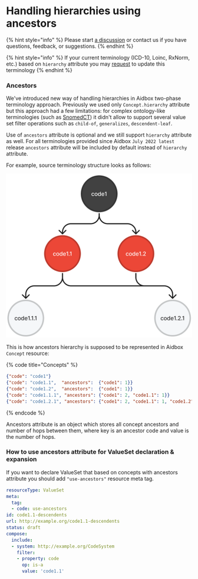 # Handling hierarchies using ancestors

{% hint style="info" %}
Please start [a discussion](https://github.com/Aidbox/Issues/discussions) or contact us if you have questions, feedback, or suggestions.
{% endhint %}

{% hint style="info" %}
If your current terminology (ICD-10, Loinc, RxNorm, etc.) based on `hierarchy` attribute you may [request](../../overview/contact-us.md) to update this terminology
{% endhint %}

### Ancestors

We've introduced new way of handling hierarchies in Aidbox two-phase terminology approach. Previously we used only `Concept.hierarchy` attribute but this approach had a few limitations: for complex ontology-like terminologies (such as [SnomedCT](https://www.snomed.org/)) it didn't allow to support several value set filter operations such as `child-of`, `generalizes`, `descendent-leaf`.

Use of `ancestors` attribute is optional and we still support `hierarchy` attribute as well. For all terminologies provided since Aidbox `July 2022 latest` release `ancestors` attribute will be included by default instead of `hierarchy` attribute.

For example, source terminology structure looks as follows:

&#x20;                                              <img src="../../.gitbook/assets/image (95).png" alt="" data-size="original">

This is how ancestors hierarchy is supposed to be represented in Aidbox `Concept` resource:

{% code title="Concepts" %}
```json
{"code": "code1"}
{"code": "code1.1",  "ancestors":  {"code1": 1}}
{"code": "code1.2",  "ancestors":  {"code1": 1}}
{"code": "code1.1.1", "ancestors": {"code1": 2, "code1.1": 1}}
{"code": "code1.2.1", "ancestors": {"code1": 2, "code1.1": 1, "code1.2": 1}}
```
{% endcode %}

Ancestors attribute is an object which stores all concept ancestors and number of hops between them, where key is an ancestor code and value is the number of hops.

### How to use ancestors attribute for ValueSet declaration & expansion

If you want to declare ValueSet that based on concepts with ancestors attribute you should add `"use-ancestors"` resource meta tag.

```yaml
resourceType: ValueSet
meta:
  tag:
  - code: use-ancestors
id: code1.1-descendents
url: http://example.org/code1.1-descendents
status: draft
compose:
  include:
  - system: http://example.org/CodeSystem
    filter:
    - property: code
      op: is-a
      value: 'code1.1'

```
